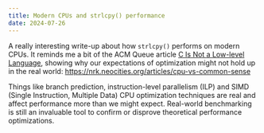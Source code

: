 ```yaml
---
title: Modern CPUs and strlcpy() performance
date: 2024-07-26
---
```


A really interesting write-up about how `strlcpy()` performs on modern CPUs. It reminds me a bit of the ACM Queue article [C Is Not a Low-level Language][c-pdp-11], showing why our expectations of optimization might not hold up in the real world: https://nrk.neocities.org/articles/cpu-vs-common-sense

Things like branch prediction, instruction-level parallelism (ILP) and SIMD (Single Instruction, Multiple Data) CPU optimization techniques are real and affect performance more than we might expect. Real-world benchmarking is still an invaluable tool to confirm or disprove theoretical performance optimizations.

[c-pdp-11]: https://queue.acm.org/detail.cfm?id=3212479
